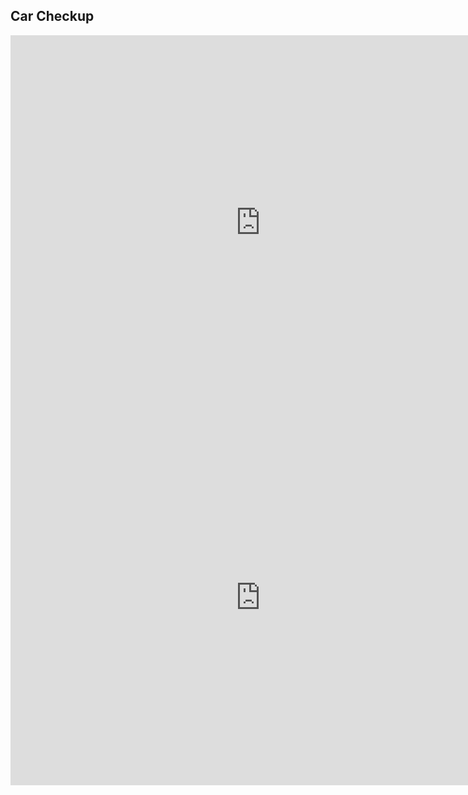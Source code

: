 ## Car Checkup

<iframe width="800" height="600" src="https://www.youtube.com/embed/YjaD-2Chx4c" frameborder="0" allow="accelerometer; autoplay; encrypted-media; gyroscope; picture-in-picture" allowfullscreen></iframe>

<iframe width="800" height="600" src="https://www.youtube.com/embed/VkKVUML0" frameborder="0" allow="accelerometer; autoplay; encrypted-media; gyroscope; picture-in-picture" allowfullscreen></iframe>


